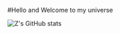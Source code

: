 #Hello and Welcome to my universe

![Z's GitHub stats](https://github-readme-stats.vercel.app/api?username=wilfredeveloper&show_icons=true&theme=radical)
